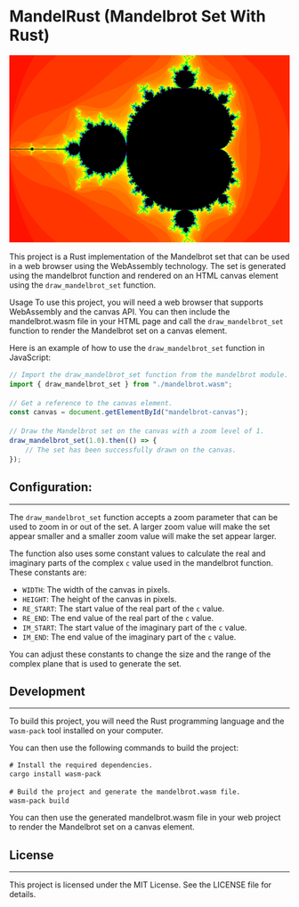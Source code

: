 # MandelRust (Mandelbrot Set With Rust)

<!-- Import the mandelbrot.png from assets/mandelbrot.png -->
![Mandelbrot Set](assets/mandelbrot.png)

This project is a Rust implementation of the Mandelbrot set that can be used in a web browser using the WebAssembly technology. The set is generated using the mandelbrot function and rendered on an HTML canvas element using the `draw_mandelbrot_set` function.

Usage
To use this project, you will need a web browser that supports WebAssembly and the canvas API. You can then include the mandelbrot.wasm file in your HTML page and call the `draw_mandelbrot_set` function to render the Mandelbrot set on a canvas element.

Here is an example of how to use the `draw_mandelbrot_set` function in JavaScript:

```js
// Import the draw_mandelbrot_set function from the mandelbrot module.
import { draw_mandelbrot_set } from "./mandelbrot.wasm";

// Get a reference to the canvas element.
const canvas = document.getElementById("mandelbrot-canvas");

// Draw the Mandelbrot set on the canvas with a zoom level of 1.
draw_mandelbrot_set(1.0).then(() => {
    // The set has been successfully drawn on the canvas.
});
```

## Configuration:
---
The `draw_mandelbrot_set` function accepts a zoom parameter that can be used to zoom in or out of the set. A larger zoom value will make the set appear smaller and a smaller zoom value will make the set appear larger.

The function also uses some constant values to calculate the real and imaginary parts of the complex `c` value used in the mandelbrot function. These constants are:

- `WIDTH`: The width of the canvas in pixels.
- `HEIGHT`: The height of the canvas in pixels.
- `RE_START`: The start value of the real part of the `c` value.
- `RE_END`: The end value of the real part of the `c` value.
- `IM_START`: The start value of the imaginary part of the `c` value.
- `IM_END`: The end value of the imaginary part of the `c` value.

You can adjust these constants to change the size and the range of the complex plane that is used to generate the set.

## Development
---
To build this project, you will need the Rust programming language and the `wasm-pack` tool installed on your computer. 

You can then use the following commands to build the project:

```
# Install the required dependencies.
cargo install wasm-pack

# Build the project and generate the mandelbrot.wasm file.
wasm-pack build
```
You can then use the generated mandelbrot.wasm file in your web project to render the Mandelbrot set on a canvas element.

## License
---
This project is licensed under the MIT License. See the LICENSE file for details.